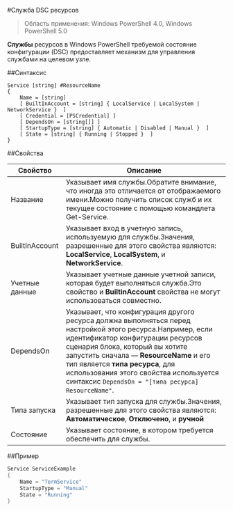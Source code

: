 #Служба DSC ресурсов

> Область применения: Windows PowerShell 4.0, Windows PowerShell 5.0


**Службы** ресурсов в Windows PowerShell требуемой состояние конфигурации (DSC) предоставляет механизм для управления службами на целевом узле.

##Синтаксис

```
Service [string] #ResourceName
{
    Name = [string]
    [ BuiltInAccount = [string] { LocalService | LocalSystem | NetworkService }  ]
    [ Credential = [PSCredential] ]
    [ DependsOn = [string[]] ]
    [ StartupType = [string] { Automatic | Disabled | Manual }  ]
    [ State = [string] { Running | Stopped }  ]
}
```

##Свойства

| Свойство| Описание|
|---|---|
| Название| Указывает имя службы.Обратите внимание, что иногда это отличается от отображаемого имени.Можно получить список служб и их текущее состояние с помощью командлета Get-Service.|
| BuiltInAccount| Указывает вход в учетную запись, используемую для службы.Значения, разрешенные для этого свойства являются: **LocalService**, **LocalSystem**, и **NetworkService**.|
| Учетные данные| Указывает учетные данные учетной записи, которая будет выполняться служба.Это свойство и __BuiltinAccount__ свойства не могут использоваться совместно.|
| DependsOn| Указывает, что конфигурация другого ресурса должна выполняться перед настройкой этого ресурса.Например, если идентификатор конфигурации ресурсов сценария блока, который вы хотите запустить сначала — __ResourceName__ и его тип является __типа ресурса__, для использования этого свойства используется синтаксис `DependsOn = "[типа ресурса] ResourceName"`.|
| Типа запуска| Указывает тип запуска для службы.Значения, разрешенные для этого свойства являются: **Автоматическое**, **Отключено**, и **ручной**|
| Состояние| Указывает состояние, в котором требуется обеспечить для службы.|

##Пример

```powershell
Service ServiceExample
{
    Name = "TermService"
    StartupType = "Manual"
    State = "Running"
} 
```




